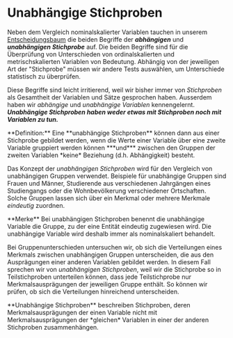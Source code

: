 # Unabhängige Stichproben

Neben dem Vergleich nominalskalierter Variablen tauchen in unserem [Entscheidungsbaum](https://moodle.zhaw.ch/mod/page/view.php?id=418609) die beiden Begriffe der ***abhängigen*** und ***unabhängigen Stichprobe*** auf. Die beiden Begriffe sind für die Überprüfung von Unterschieden von ordinalskalierten und metrischskalierten Variablen von Bedeutung. Abhängig von der jeweiligen Art der "Stichprobe" müssen wir andere Tests auswählen, um Unterschiede statistisch zu überprüfen. 

Diese Begriffe sind leicht irritierend, weil wir bisher immer von *Stichproben* als Gesamtheit der Variablen und Sätze gesprochen haben. Ausserdem haben wir *abhängige* und *unabhängige Variablen* kennengelernt. ***Unabhängige Stichproben haben weder etwas mit Stichproben noch mit Variablen zu tun.*** 

<p class="alert alert-primary" markdown=1>
**Definition:** Eine **unabhängige Stichproben** können dann aus einer Stichprobe gebildet werden, wenn die Werte einer Variable über eine zweite Variable gruppiert werden können ***und*** zwischen den Gruppen der zweiten Variablen *keine* Beziehung (d.h. Abhängigkeit) besteht.
</p>

Das Konzept der *unabhängigen Stichproben* wird für den Vergleich von unabhängigen Gruppen verwendet. Beispiele für unabhängige Gruppen sind Frauen und Männer, Studierende aus verschiedenen Jahrgängen eines Studiengangs oder   die Wohnbevölkerung verschiedener Ortschaften. Solche Gruppen lassen sich über ein Merkmal oder mehrere Merkmale *eindeutig* zuordnen.

<p class="alert alert-success" markdown="1">
**Merke** Bei unabhängigen Stichproben benennt die unabhängige Variable die Gruppe, zu der eine Entität eindeutig zugewiesen wird. Die unabhängige Variable wird deshalb immer als nominalskaliert behandelt.  
</p>

Bei Gruppenunterschieden untersuchen wir, ob sich die Verteilungen eines Merkmals zwischen unabhängigen Gruppen unterscheiden, die aus den Ausprägungen einer anderen Variablen gebildet werden. In diesem Fall sprechen wir von *unabhängigen Stichproben*, weil wir die Stichprobe so in Teilstichproben unterteilen können, dass jede Teilstichprobe nur Merkmalsausprägungen der jeweiligen Gruppe enthält. So können wir prüfen, ob sich die Verteilungen hinreichend unterscheiden. 

<div class="alert alert-primary" markdown=1> 
**Unabhängige Stichproben** beschreiben Stichproben, deren Merkmalsausprägungen der einen Variable nicht mit Merkmalsausprägungen der *gleichen* Variablen in einer der anderen Stichproben zusammenhängen. 
</div>
